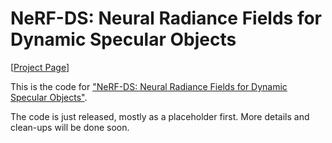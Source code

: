# NeRF-DS: Neural Radiance Fields for Dynamic Specular Objects
[[Project Page](https://jokeryan.github.io/projects/nerf-ds/)]

This is the code for ["NeRF-DS: Neural Radiance Fields for Dynamic Specular Objects"](http://arxiv.org/abs/2303.14435).

The code is just released, mostly as a placeholder first. More details and clean-ups will be done soon.
